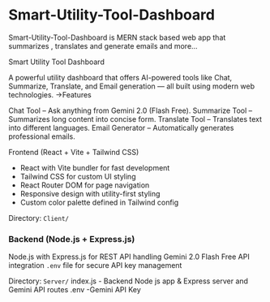 # Smart-Utility-Tool-Dashboard
Smart-Utility-Tool-Dashboard is MERN stack based web app that summarizes , translates and generate emails and more...

Smart Utility Tool Dashboard

A powerful utility dashboard that offers AI-powered tools like Chat, Summarize, Translate, and Email generation — all built using modern web technologies.
->Features

Chat Tool – Ask anything from Gemini 2.0 (Flash Free).
Summarize Tool – Summarizes long content into concise form.
Translate Tool – Translates text into different languages.
Email Generator – Automatically generates professional emails.

 Frontend (React + Vite + Tailwind CSS)
- React with Vite bundler for fast development
- Tailwind CSS for custom UI styling
- React Router DOM for page navigation
- Responsive design with utility-first styling
- Custom color palette defined in Tailwind config

Directory: `Client/`

### Backend (Node.js + Express.js)
 Node.js with Express.js for REST API handling
 Gemini 2.0 Flash Free API integration
 `.env` file for secure API key management

Directory: `Server/`
index.js - Backend Node js app & Express server and Gemini API routes
.env -Gemini API Key


